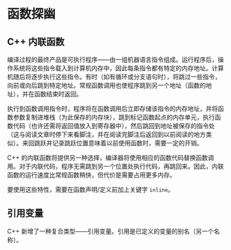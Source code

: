 # 函数探幽

## C++ 内联函数

编译过程的最终产品是可执行程序——由一组机器语言指令组成。运行程序后，操作系统将这些指令载入到计算机内存中，因此每条指令都有特定的内存地址。计算机随后将逐步执行这些指令。有时（如有循环或分支语句时），将跳过一些指令，向前或向后跳到特定地址。常规函数调用也使程序跳到另一个地址（函数的地址），并在函数结束时返回。

执行到函数调用指令时，程序将在函数调用后立即存储该指令的内存地址，并将函数参数复制进堆栈（为此保存的内存块），跳到标记函数起点的内存单元，执行函数代码（也许还需将返回值放入到寄存器中），然后跳回到地址被保存的指令处（这与阅读文章时停下来看脚注，并在阅读完脚注后返回到以前阅读的地方类似）。来回跳跃并记录跳跃位置意味着以前使用函数时，需要一定的开销。

C++ 的内联函数将提供另一种选择，编译器将使用相应的函数代码替换函数调用。对于内联代码，程序无需跳到另一个位置处执行代码，再跳回来。因此，内联函数的运行速度比常规函数稍快，但代价是需要占用更多内存。

要使用这些特性，需要在函数声明/定义前加上关键字 `inline`。

## 引用变量

C++ 新增了一种复合类型——引用变量。引用是已定义的变量的别名（另一个名称）。